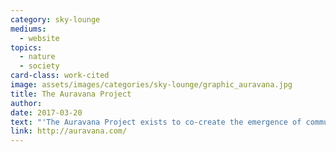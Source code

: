 ```yaml
---
category: sky-lounge
mediums:
  - website
topics:
  - nature
  - society
card-class: work-cited
image: assets/images/categories/sky-lounge/graphic_auravana.jpg
title: The Auravana Project
author:
date: 2017-03-20
text: "'The Auravana Project exists to co-create the emergence of community through the openly shared design, construction, and operation of a socio-economically unified network of integrated city systems in which purposefully driven individuals are fulfilled in their development toward a higher potential state of human experience for themselves and all others. We are developing a highly automated, moneyless society oriented toward human fulfillment and ecological sustainability.'"
link: http://auravana.com/
---
```

